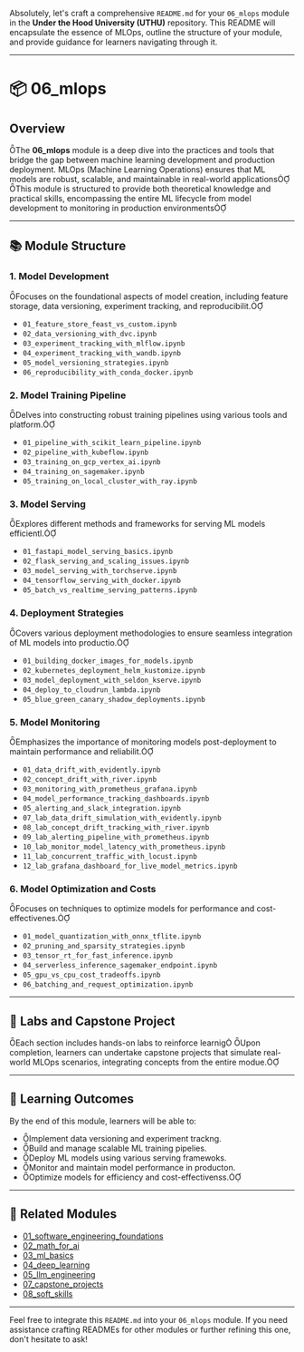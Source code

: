 Absolutely, let's craft a comprehensive `README.md` for your `06_mlops` module in the **Under the Hood University (UTHU)** repository. This README will encapsulate the essence of MLOps, outline the structure of your module, and provide guidance for learners navigating through it.

---

# 📦 06_mlops

## Overview
The **06_mlops** module is a deep dive into the practices and tools that bridge the gap between machine learning development and production deployment. MLOps (Machine Learning Operations) ensures that ML models are robust, scalable, and maintainable in real-world applications
This module is structured to provide both theoretical knowledge and practical skills, encompassing the entire ML lifecycle from model development to monitoring in production environments

---

## 📚 Module Structure

### 1. **Model Development**
Focuses on the foundational aspects of model creation, including feature storage, data versioning, experiment tracking, and reproducibilit.

- `01_feature_store_feast_vs_custom.ipynb`
- `02_data_versioning_with_dvc.ipynb`
- `03_experiment_tracking_with_mlflow.ipynb`
- `04_experiment_tracking_with_wandb.ipynb`
- `05_model_versioning_strategies.ipynb`
- `06_reproducibility_with_conda_docker.ipynb`

### 2. **Model Training Pipeline**
Delves into constructing robust training pipelines using various tools and platform.

- `01_pipeline_with_scikit_learn_pipeline.ipynb`
- `02_pipeline_with_kubeflow.ipynb`
- `03_training_on_gcp_vertex_ai.ipynb`
- `04_training_on_sagemaker.ipynb`
- `05_training_on_local_cluster_with_ray.ipynb`

### 3. **Model Serving**
Explores different methods and frameworks for serving ML models efficientl.

- `01_fastapi_model_serving_basics.ipynb`
- `02_flask_serving_and_scaling_issues.ipynb`
- `03_model_serving_with_torchserve.ipynb`
- `04_tensorflow_serving_with_docker.ipynb`
- `05_batch_vs_realtime_serving_patterns.ipynb`

### 4. **Deployment Strategies**
Covers various deployment methodologies to ensure seamless integration of ML models into productio.

- `01_building_docker_images_for_models.ipynb`
- `02_kubernetes_deployment_helm_kustomize.ipynb`
- `03_model_deployment_with_seldon_kserve.ipynb`
- `04_deploy_to_cloudrun_lambda.ipynb`
- `05_blue_green_canary_shadow_deployments.ipynb`

### 5. **Model Monitoring**
Emphasizes the importance of monitoring models post-deployment to maintain performance and reliabilit.

- `01_data_drift_with_evidently.ipynb`
- `02_concept_drift_with_river.ipynb`
- `03_monitoring_with_prometheus_grafana.ipynb`
- `04_model_performance_tracking_dashboards.ipynb`
- `05_alerting_and_slack_integration.ipynb`
- `07_lab_data_drift_simulation_with_evidently.ipynb`
- `08_lab_concept_drift_tracking_with_river.ipynb`
- `09_lab_alerting_pipeline_with_prometheus.ipynb`
- `10_lab_monitor_model_latency_with_prometheus.ipynb`
- `11_lab_concurrent_traffic_with_locust.ipynb`
- `12_lab_grafana_dashboard_for_live_model_metrics.ipynb`

### 6. **Model Optimization and Costs**
Focuses on techniques to optimize models for performance and cost-effectivenes.

- `01_model_quantization_with_onnx_tflite.ipynb`
- `02_pruning_and_sparsity_strategies.ipynb`
- `03_tensor_rt_for_fast_inference.ipynb`
- `04_serverless_inference_sagemaker_endpoint.ipynb`
- `05_gpu_vs_cpu_cost_tradeoffs.ipynb`
- `06_batching_and_request_optimization.ipynb`

---

## 🧪 Labs and Capstone Project

Each section includes hands-on labs to reinforce learnig Upon completion, learners can undertake capstone projects that simulate real-world MLOps scenarios, integrating concepts from the entire modue.

---

## 🧠 Learning Outcomes

By the end of this module, learners will be able to:
- Implement data versioning and experiment trackng.
- Build and manage scalable ML training pipelies.
- Deploy ML models using various serving framewoks.
- Monitor and maintain model performance in producton.
- Optimize models for efficiency and cost-effectivenss.

---

## 🔗 Related Modules

- [01_software_engineering_foundations](../01_software_engineering_foundations/README.md)
- [02_math_for_ai](../02_math_for_ai/README.md)
- [03_ml_basics](../03_ml_basics/README.md)
- [04_deep_learning](../04_deep_learning/README.md)
- [05_llm_engineering](../05_llm_engineering/README.md)
- [07_capstone_projects](../07_capstone_projects/README.md)
- [08_soft_skills](../08_soft_skills/README.md)

---

Feel free to integrate this `README.md` into your `06_mlops` module. If you need assistance crafting READMEs for other modules or further refining this one, don't hesitate to ask! 
